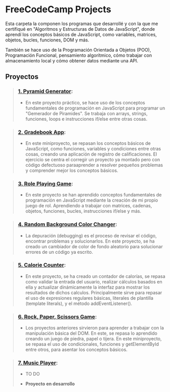 # FreeCodeCamp Projects

Esta carpeta la componen los programas que desarrollé y con la que me certifiqué en "Algoritmos y Estructuras de Datos de JavaScript", 
donde aprendí los conceptos básicos de JavaScript, como variables, matrices, objetos, bucles, funciones, DOM y más.

También se hace uso de la Programación Orientada a Objetos (POO), Programación Funcional, pensamiento algorítmico, 
cómo trabajar con almacenamiento local y cómo obtener datos mediante una API.

## Proyectos

>### [1. Pyramid Generator](01.pyramid-generator):
>- En este proyecto práctico, se hace uso de los conceptos fundamentales de programación en JavaScript para programar un "Gemerador de Piramides". Se trabaja con arrays, strings, funciones, loops e instrucciones if/else entre otras cosas.

>### [2. Gradebook App](02.gradebook-app):
>- En este miniproyecto, se repasan los conceptos básicos de JavaScript, como funciones, variables y condiciones entre otras cosas, creando una aplicación de registro de calificaciones. El ejercicio se centra el corregir un proyecto ya montado pero con código defectuoso paraaprender a resolver pequeños problemas y comprender mejor los conceptos básicos.

>### [3. Role Playing Game](03.role-playing-game):
>- En este proyecto se han aprendido conceptos fundamentales de programación en JavaScript mediante la creación de mi propio juego de rol. Aprendiendo a trabajar con matrices, cadenas, objetos, funciones, bucles, instrucciones if/else y más.

>### [4. Random Background Color Changer](04.basic-debugging):
>- La depuración (debugging) es el proceso de revisar el código, encontrar problemas y solucionarlos. En este proyecto, se ha creado un cambiador de color de fondo aleatorio para solucionar errores de un código ya escrito.

>### [5. Calorie Counter](05.calorie-counter):
>- En este proyecto, se ha creado un contador de calorías, se repasa como validar la entrada del usuario, realizar cálculos basados ​​en ella y actualizar dinámicamente la interfaz para mostrar los resultados de dichos calculos. Principalmente sirve para repasar el uso de expresiones regulares básicas, literales de plantilla (template literals), y el método addEventListener().

>### [6. Rock, Paper, Scissors Game](06.rock-paper-scissors):
>- Los proyectos anteriores sirvieron para aprender a trabajar con la manipulación básica del DOM. En este, se repasa lo aprendido creando un juego de piedra, papel o tijera.
En este miniproyecto, se repasa el uso de condicionales, funciones y getElementById entre otros, para asentar los conceptos básicos.

>### [7. Music Player](07.music-player):
>- TO DO
>+ **Proyecto en desarrollo**